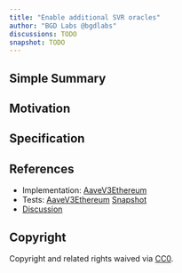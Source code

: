 ```yaml
---
title: "Enable additional SVR oracles"
author: "BGD Labs @bgdlabs"
discussions: TODO
snapshot: TODO
---
```


## Simple Summary

## Motivation

## Specification

## References

- Implementation: [AaveV3Ethereum](https://github.com/bgd-labs/aave-proposals-v3/blob/main/src/20250613_AaveV3Ethereum_EnableAdditionalSVROracles/AaveV3Ethereum_EnableAdditionalSVROracles_20250613.sol)
- Tests: [AaveV3Ethereum](https://github.com/bgd-labs/aave-proposals-v3/blob/main/src/20250613_AaveV3Ethereum_EnableAdditionalSVROracles/AaveV3Ethereum_EnableAdditionalSVROracles_20250613.t.sol)
  [Snapshot](TODO)
- [Discussion](TODO)

## Copyright

Copyright and related rights waived via [CC0](https://creativecommons.org/publicdomain/zero/1.0/).
